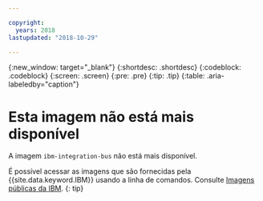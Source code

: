 ```yaml
---

copyright:
  years: 2018
lastupdated: "2018-10-29"

---
```


{:new_window: target="_blank"}
{:shortdesc: .shortdesc}
{:codeblock: .codeblock}
{:screen: .screen}
{:pre: .pre}
{:tip: .tip} 
{:table: .aria-labeledby="caption"}

# Esta imagem não está mais disponível

A imagem `ibm-integration-bus` não está mais disponível.

É possível acessar as imagens que são fornecidas pela {{site.data.keyword.IBM}} usando a linha de comandos. Consulte [Imagens públicas da IBM](/docs/services/Registry/registry_public_images.html#public_images).
{: tip}
